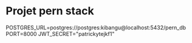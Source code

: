 # Projet pern stack

POSTGRES_URL=postgres://postgres:kibangu@localhost:5432/pern_db
PORT=8000
JWT_SECRET="patrickytejkf1"